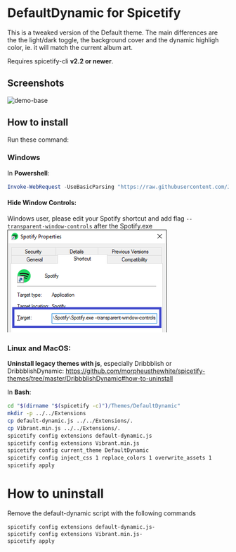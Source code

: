 # DefaultDynamic for Spicetify
This is a tweaked version of the Default theme.
The main differences are the the light/dark toggle, the background cover and the dynamic highligh color, ie. it will match the current album art.

Requires spicetify-cli **v2.2 or newer**.

## Screenshots
![demo-base](./Dark.gif)

## How to install
Run these command:

### Windows
In **Powershell**:
```powershell
Invoke-WebRequest -UseBasicParsing "https://raw.githubusercontent.com/JulienMaille/spicetify-dynamic-theme/master/install.ps1" | Invoke-Expression
```
#### Hide Window Controls:
Windows user, please edit your Spotify shortcut and add flag `--transparent-window-controls` after the Spotify.exe
![hide-controls](./windows-shortcut-instruction.png)

### Linux and MacOS:
**Uninstall legacy themes with js**, especially Dribbblish or DribbblishDynamic: https://github.com/morpheusthewhite/spicetify-themes/tree/master/DribbblishDynamic#how-to-uninstall

In **Bash**:
```bash
cd "$(dirname "$(spicetify -c)")/Themes/DefaultDynamic"
mkdir -p ../../Extensions
cp default-dynamic.js ../../Extensions/.
cp Vibrant.min.js ../../Extensions/.
spicetify config extensions default-dynamic.js
spicetify config extensions Vibrant.min.js
spicetify config current_theme DefaultDynamic
spicetify config inject_css 1 replace_colors 1 overwrite_assets 1
spicetify apply
```

# How to uninstall 
Remove the default-dynamic script with the following commands 

```
spicetify config extensions default-dynamic.js-
spicetify config extensions Vibrant.min.js-
spicetify apply
```
